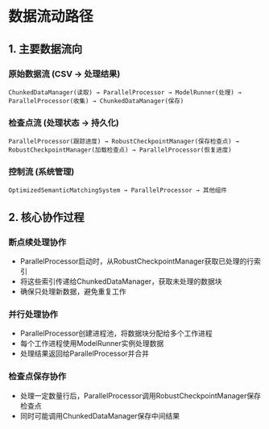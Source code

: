 # 数据流动路径

## 1. 主要数据流向

### 原始数据流 (CSV → 处理结果)
```
ChunkedDataManager(读取) → ParallelProcessor → ModelRunner(处理) → 
ParallelProcessor(收集) → ChunkedDataManager(保存)
```

### 检查点流 (处理状态 → 持久化)
```
ParallelProcessor(跟踪进度) → RobustCheckpointManager(保存检查点) → 
RobustCheckpointManager(加载检查点) → ParallelProcessor(恢复进度)
```

### 控制流 (系统管理)
```
OptimizedSemanticMatchingSystem → ParallelProcessor → 其他组件
```

## 2. 核心协作过程

### 断点续处理协作
- ParallelProcessor启动时，从RobustCheckpointManager获取已处理的行索引
- 将这些索引传递给ChunkedDataManager，获取未处理的数据块
- 确保只处理新数据，避免重复工作

### 并行处理协作
- ParallelProcessor创建进程池，将数据块分配给多个工作进程
- 每个工作进程使用ModelRunner实例处理数据
- 处理结果返回给ParallelProcessor并合并

### 检查点保存协作
- 处理一定数量行后，ParallelProcessor调用RobustCheckpointManager保存检查点
- 同时可能调用ChunkedDataManager保存中间结果